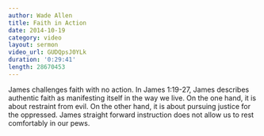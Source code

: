 ```yaml
---
author: Wade Allen
title: Faith in Action
date: 2014-10-19
category: video
layout: sermon
video_url: GUDQpsJ0YLk
duration: '0:29:41'
length: 28670453
---
```


James challenges faith with no action. In James 1:19-27, James describes authentic faith as manifesting itself in the way we live. On the one hand, it is about restraint from evil. On the other hand, it is about pursuing justice for the oppressed. James straight forward instruction does not allow us to rest comfortably in our pews.
